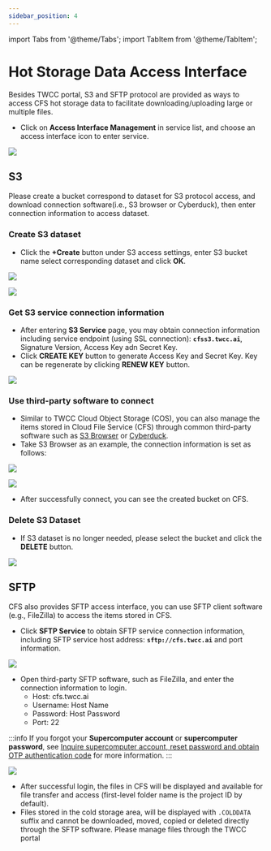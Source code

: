 ```yaml
---
sidebar_position: 4
---
```


import Tabs from '@theme/Tabs';
import TabItem from '@theme/TabItem';

# Hot Storage Data Access Interface

Besides TWCC portal, S3 and SFTP protocol are provided as ways to access CFS hot storage data to facilitate downloading/uploading large or multiple files.

* Click on **Access Interface Management** in service list, and choose an access interface icon to enter service.

![](https://cos.twcc.ai/SYS-MANUAL/uploads/upload_51cf8d9733a226ab4b3b5b8dfe45d771.png)

## S3

Please create a bucket correspond to dataset for S3 protocol access, and download connection software(i.e., S3 browser or Cyberduck), then enter connection information to access dataset.


### Create S3 dataset

* Click the **+Create** button under S3 access settings, enter S3 bucket name select corresponding dataset and click **OK**.


![](https://cos.twcc.ai/SYS-MANUAL/uploads/upload_a6c88ae4f46653cf74092f2803a3cf7a.png)

![](https://cos.twcc.ai/SYS-MANUAL/uploads/upload_da86adc5853f568446dcd0c73518191d.png)

### Get S3 service connection information


* After entering **S3 Service** page, you may obtain connection information including service endpoint (using SSL connection): **`cfss3.twcc.ai`**, Signature Version, Access Key adn Secret Key.
* Click **CREATE KEY** button to generate Access Key and Secret Key. Key can be regenerate by clicking **RENEW KEY** button.

![](https://cos.twcc.ai/SYS-MANUAL/uploads/upload_c9a848865dcb0b1d76ea91e9ea45c029.png)

### Use third-party software to connect

* Similar to TWCC Cloud Object Storage (COS), you can also manage the items stored in Cloud File Service (CFS) through common third-party software such as [S3 Browser](http://s3browser.com/) or [Cyberduck](https://cyberduck.io/).
* Take S3 Browser as an example, the connection information is set as follows:

![](https://i.imgur.com/eZJGnXL.png)

<!-- ![](https://i.imgur.com/1F3CEwE.png) -->

![](https://cos.twcc.ai/SYS-MANUAL/uploads/upload_04937356a53118f5d64fd682b91d85b5.png)



* After successfully connect, you can see the created bucket on CFS.

### Delete S3 Dataset

* If S3 dataset is no longer needed, please select the bucket and click the **DELETE** button.

![](https://cos.twcc.ai/SYS-MANUAL/uploads/upload_3246037a6309e6713d244e1f0cc3341d.png)


## SFTP


CFS also provides SFTP access interface, you can use SFTP client software (e.g., FileZilla) to access the items stored in CFS.

* Click **SFTP Service** to obtain SFTP service connection information, including SFTP service host address: **`sftp://cfs.twcc.ai`** and port information.

![](https://cos.twcc.ai/SYS-MANUAL/uploads/upload_6f9e1ea3e727bebce70ef64318abd24f.png)

* Open third-party SFTP software, such as FileZilla, and enter the connection information to login.
    - Host: cfs.twcc.ai
  	- Username: Host Name 
	- Password: Host Password
    - Port: 22 

:::info
If you forgot your **Supercomputer account** or **supercomputer password**, see [<ins>Inquire supercomputer account, reset password and obtain OTP authentication code</ins>](https://man.twcc.ai/@twccdocs/guide-service-hostname-pwd-otp-en) for more information.
:::

![](https://cos.twcc.ai/SYS-MANUAL/uploads/upload_a5e51cd889a7f5d12061441474228eaa.png)

* After successful login, the files in CFS will be displayed and available for file transfer and access (first-level folder name is the project ID by default).
* Files stored in the cold storage area, will be displayed with `.COLDDATA` suffix and cannot be downloaded, moved, copied or deleted directly through the SFTP software. Please manage files through the TWCC portal